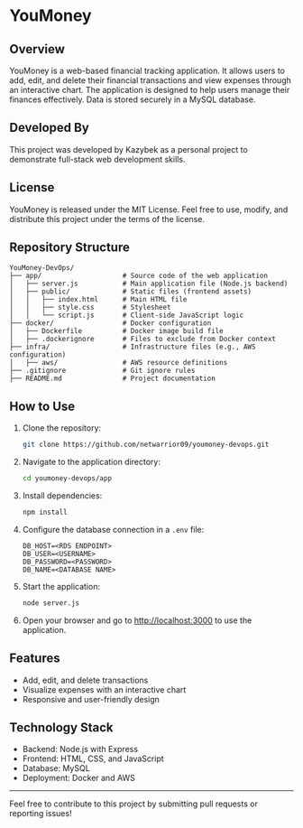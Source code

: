 # YouMoney

## Overview

YouMoney is a web-based financial tracking application. It allows users to add, edit, and delete their financial transactions and view expenses through an interactive chart. The application is designed to help users manage their finances effectively. Data is stored securely in a MySQL database.

## Developed By

This project was developed by Kazybek as a personal project to demonstrate full-stack web development skills.

## License

YouMoney is released under the MIT License. Feel free to use, modify, and distribute this project under the terms of the license.

## Repository Structure

```
YouMoney-DevOps/
├── app/                    # Source code of the web application
│   ├── server.js           # Main application file (Node.js backend)
│   ├── public/             # Static files (frontend assets)
│   │   ├── index.html      # Main HTML file
│   │   ├── style.css       # Stylesheet
│   │   └── script.js       # Client-side JavaScript logic
├── docker/                 # Docker configuration
│   ├── Dockerfile          # Docker image build file
│   ├── .dockerignore       # Files to exclude from Docker context
├── infra/                  # Infrastructure files (e.g., AWS configuration)
│   ├── aws/                # AWS resource definitions
├── .gitignore              # Git ignore rules
├── README.md               # Project documentation
```

## How to Use

1. Clone the repository:
   ```bash
   git clone https://github.com/netwarrior09/youmoney-devops.git
   ```

2. Navigate to the application directory:
   ```bash
   cd youmoney-devops/app
   ```

3. Install dependencies:
   ```bash
   npm install
   ```

4. Configure the database connection in a `.env` file:
   ```
   DB_HOST=<RDS ENDPOINT>
   DB_USER=<USERNAME>
   DB_PASSWORD=<PASSWORD>
   DB_NAME=<DATABASE NAME>
   ```

5. Start the application:
   ```bash
   node server.js
   ```

6. Open your browser and go to [http://localhost:3000](http://localhost:3000) to use the application.

## Features

- Add, edit, and delete transactions
- Visualize expenses with an interactive chart
- Responsive and user-friendly design

## Technology Stack

- Backend: Node.js with Express
- Frontend: HTML, CSS, and JavaScript
- Database: MySQL
- Deployment: Docker and AWS

---

Feel free to contribute to this project by submitting pull requests or reporting issues!

